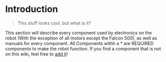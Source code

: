 # Introduction

> This stuff looks cool, but what is it?

This section will describe every component used by electronics on the robot (With the exception of all motors except the Falcon 500), as well as manuals for every component. All Components withh a * are REQUIRED components to make the robot function. If you find a component that is not on this wiki, feel free to [add it](../about.md)!